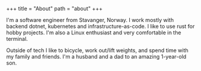+++
title = "About"
path = "about"
+++

I'm a software engineer from Stavanger, Norway.
I work mostly with backend dotnet, kubernetes and infrastructure-as-code.
I like to use rust for hobby projects. I'm also a Linux enthusiast and very comfortable in the terminal.

Outside of tech I like to bicycle, work out/lift weights, and spend time with my family and friends.
I'm a husband and a dad to an amazing 1-year-old son.
